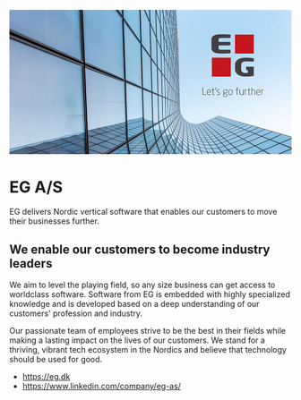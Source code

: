 ![alt text](https://raw.githubusercontent.com/EG-A-S/.github/54aec690c8072f23122b24b76003c5b8d57e52e5/profile/eg.jpg)

# EG A/S

EG delivers Nordic vertical software that enables our customers to move their businesses further.

## We enable our customers to become industry leaders
We aim to level the playing field, so any size business can get access to worldclass software. Software from EG is embedded with highly specialized knowledge and is developed based on a deep understanding of our customers' profession and industry.

Our passionate team of employees strive to be the best in their fields while making a lasting impact on the lives of our customers. We stand for a thriving, vibrant tech ecosystem in the Nordics and believe that technology should be used for good.

* https://eg.dk
* https://www.linkedin.com/company/eg-as/